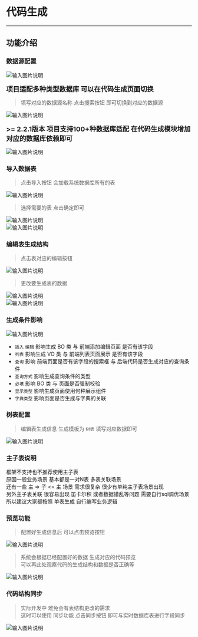 # 代码生成
- - -
## 功能介绍

### 数据源配置

![输入图片说明](https://foruda.gitee.com/images/1678976867341325193/a2be0608_1766278.png "屏幕截图")

<font size="4">**项目适配多种类型数据库 可以在代码生成页面切换**</font><br>

> 填写对应的数据源名称 点击搜索按钮 即可切换到对应的数据源<br>

![输入图片说明](https://foruda.gitee.com/images/1678976876081856486/4ef4841c_1766278.png "屏幕截图")

<font size="4">**>= 2.2.1版本 项目支持100+种数据库适配 在代码生成模块增加对应的数据库依赖即可**</font><br>

![输入图片说明](https://foruda.gitee.com/images/1722396530340741054/3914eb72_1766278.png "屏幕截图")


### 导入数据表

> 点击导入按钮 会加载系统数据库所有的表<br>

![输入图片说明](https://foruda.gitee.com/images/1678976880393939803/3ecf1dcc_1766278.png "屏幕截图")

> 选择需要的表 点击确定即可<br>

![输入图片说明](https://foruda.gitee.com/images/1678976885370716109/4834faa5_1766278.png "屏幕截图")<br>
![输入图片说明](https://foruda.gitee.com/images/1678976891856866728/853420d9_1766278.png "屏幕截图")

### 编辑表生成结构

> 点击表对应的编辑按钮<br>

![输入图片说明](https://foruda.gitee.com/images/1678976899111822310/aeaa33f9_1766278.png "屏幕截图")

> 更改要生成表的数据<br>

![输入图片说明](https://foruda.gitee.com/images/1678976903345795925/4326f6ee_1766278.png "屏幕截图")<br>
![输入图片说明](https://foruda.gitee.com/images/1678976908897387614/4cdf939b_1766278.png "屏幕截图")

### 生成条件影响

![输入图片说明](https://foruda.gitee.com/images/1678976913809284051/24da09b0_1766278.png "屏幕截图")


* `插入` `编辑` 影响生成 BO 类 与 前端添加编辑页面 是否有该字段
* `列表` 影响生成 VO 类 与 前端列表页面展示 是否有该字段
* `查询` 影响 前端页面是否有该字段的搜索框 与 后端代码是否生成对应的查询条件
* `查询方式` 影响生成查询条件的类型
* `必填` 影响 BO 类 与 页面是否强制校验
* `显示类型` 影响生成页面使用何种展示组件
* `字典类型` 影响页面是否生成与字典的关联

### 树表配置

> 编辑表生成信息 生成模板为 `树表` 填写对应数据即可<br>

![输入图片说明](https://foruda.gitee.com/images/1678976917918548901/f5886c5c_1766278.png "屏幕截图")

### 主子表说明

框架不支持也不推荐使用主子表<br>
原因一般业务场景 基本都是一对N表 多表关联场景<br>
还有一些 主 => 子 <= 主 场景 需求很复杂 很少有单纯主子表场景出现<br>
另外主子表关联 很容易出现 笛卡尔积 或者数据错乱等问题 需要自行sql调优场景<br>
所以建议大家都按照 单表生成 自行编写业务逻辑

### 预览功能

> 配置好生成信息后 可以点击预览按钮<br>

![输入图片说明](https://foruda.gitee.com/images/1678976924411765532/2e9747df_1766278.png "屏幕截图")

> 系统会根据已经配置好的数据 生成对应的代码预览<br>
> 可以再此处观察代码的生成结构和数据是否正确等<br>

![输入图片说明](https://foruda.gitee.com/images/1678976945982406065/ca7383bb_1766278.png "屏幕截图")


### 代码结构同步

> 实际开发中 难免会有表结构更改的需求<br>
> 这时可以使用 同步功能 点击同步按钮 即可与实时数据库表进行字段同步<br>

![输入图片说明](https://foruda.gitee.com/images/1678976952919156537/3c47c078_1766278.png "屏幕截图")
